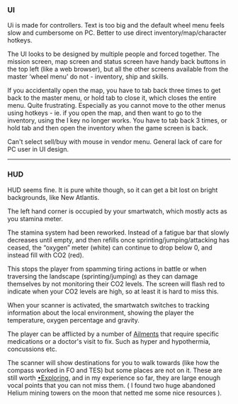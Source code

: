 ### UI

Ui is made for controllers. Text is too big and the default wheel menu feels slow and cumbersome on PC. Better to use direct inventory/map/character hotkeys.

The UI looks to be designed by multiple people and forced together. The mission screen, map screen and status screen have handy back buttons in the top left (like a web browser), but all the other screens available from the master ‘wheel menu’ do not - inventory, ship and skills.

If you accidentally open the map, you have to tab back three times to get back to the master menu, or hold tab to close it, which closes the entire menu. Quite frustrating. Especially as you cannot move to the other menus using hotkeys - ie. if you open the map, and then want to go to the inventory, using the I key no longer works. You have to tab back 3 times, or hold tab and then open the inventory when the game screen is back.

Can't select sell/buy with mouse in vendor menu. General lack of care for PC user in UI design.


---
### HUD

HUD seems fine. It is pure white though, so it can get a bit lost on bright backgrounds, like New Atlantis. 

The left hand corner is occupied by your smartwatch, which mostly acts as you stamina meter.

The stamina system had been reworked. Instead of a fatigue bar that slowly decreases until empty, and then refills once sprinting/jumping/attacking has ceased, the “oxygen” meter (white) can continue to drop below 0, and instead fill with CO2 (red). 

This stops the player from spamming tiring actions in battle or when traversing the landscape (sprinting/jumping) as they can damage themselves by not monitoring their CO2 levels. The screen will flash red to indicate when your CO2 levels are high, so at least it is hard to miss this.

When your scanner is activated, the smartwatch switches to tracking information about the local environment, showing the player the temperature, oxygen percentage and gravity.

The player can be afflicted by a number of [Ailments](../Gameplay_Systems/Ailments.md) that require specific medications or a doctor's visit to fix. Such as hyper and hypothermia, concussions etc.

The scanner will show destinations for you to walk towards (like how the compass worked in FO and TES) but some places are not on it. These are still worth [•Exploring](../Exploring/•Exploring.md), and in my experience so far, they are large enough vocal points that you can not miss them. ( I found two huge abandoned Helium mining towers on the moon that netted me some nice resources ).


